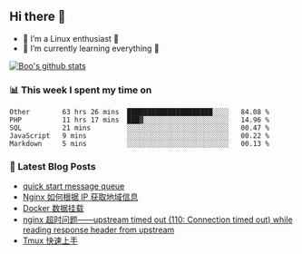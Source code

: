 ## Hi there 👋
* 🔭 I’m a Linux enthusiast 🐧️
* 🏃️ I’m currently learning everything 🏃️

[![Boo's github stats](https://github-readme-stats.vercel.app/api?username=0xAiKang)](https://github.com/anuraghazra/github-readme-stats)

<!-- [![Most Used Langs](https://github-readme-stats.vercel.app/api/top-langs/?username=0xAiKang)](https://github.com/anuraghazra/github-readme-stats) -->

### 📊 This week I spent my time on
<!--START_SECTION:waka-->
```text
Other        63 hrs 26 mins  █████████████████████░░░░   84.08 % 
PHP          11 hrs 17 mins  ███▓░░░░░░░░░░░░░░░░░░░░░   14.96 % 
SQL          21 mins         ░░░░░░░░░░░░░░░░░░░░░░░░░   00.47 % 
JavaScript   9 mins          ░░░░░░░░░░░░░░░░░░░░░░░░░   00.22 % 
Markdown     5 mins          ░░░░░░░░░░░░░░░░░░░░░░░░░   00.13 % 
```
<!--END_SECTION:waka-->

### 📕 Latest Blog Posts
<!-- BLOG-POST-LIST:START -->
- [quick start message queue](https://www.0x2beace.com/quick-start-message-queue/)
- [Nginx 如何根据 IP 获取地域信息](https://www.0x2beace.com/how-does-nginx-obtain-geographic-information-based-on-ip/)
- [Docker 数据挂载](https://www.0x2beace.com/docker-data-mount/)
- [nginx 超时问题——upstream timed out (110: Connection timed out) while reading response header from upstream](https://www.0x2beace.com/nginx-timeout-problem-upstream-timed-out-110-Connection-timed-out-while-reading-response-header-from-upstream/)
- [Tmux 快速上手](https://www.0x2beace.com/tmux-quick-start/)
<!-- BLOG-POST-LIST:END -->

